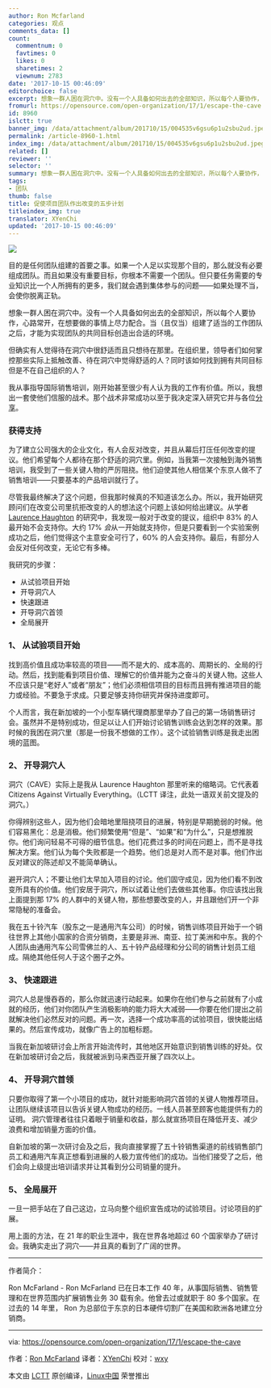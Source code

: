 ```yaml
---
author: Ron Mcfarland
categories: 观点
comments_data: []
count:
  commentnum: 0
  favtimes: 0
  likes: 0
  sharetimes: 2
  viewnum: 2783
date: '2017-10-15 00:46:09'
editorchoice: false
excerpt: 想象一群人困在洞穴中。没有一个人具备如何出去的全部知识，所以每个人要协作，心路常开，在想要做的事情上尽力配合。当（且仅当）组建了适当的工作团队之后，才能为实现团队的共同目标创造出合适的环境。
fromurl: https://opensource.com/open-organization/17/1/escape-the-cave
id: 8960
islctt: true
banner_img: /data/attachment/album/201710/15/004535v6gsu6p1u2sbu2ud.jpeg
permalink: /article-8960-1.html
index_img: /data/attachment/album/201710/15/004535v6gsu6p1u2sbu2ud.jpeg.thumb.jpg
related: []
reviewer: ''
selector: ''
summary: 想象一群人困在洞穴中。没有一个人具备如何出去的全部知识，所以每个人要协作，心路常开，在想要做的事情上尽力配合。当（且仅当）组建了适当的工作团队之后，才能为实现团队的共同目标创造出合适的环境。
tags:
- 团队
thumb: false
title: 促使项目团队作出改变的五步计划
titleindex_img: true
translator: XYenChi
updated: '2017-10-15 00:46:09'
---
```


![](/data/attachment/album/201710/15/004535v6gsu6p1u2sbu2ud.jpeg)


目的是任何团队组建的首要之事。如果一个人足以实现那个目的，那么就没有必要组成团队。而且如果没有重要目标，你根本不需要一个团队。但只要任务需要的专业知识比一个人所拥有的更多，我们就会遇到集体参与的问题——如果处理不当，会使你脱离正轨。


想象一群人困在洞穴中。没有一个人具备如何出去的全部知识，所以每个人要协作，心路常开，在想要做的事情上尽力配合。当（且仅当）组建了适当的工作团队之后，才能为实现团队的共同目标创造出合适的环境。


但确实有人觉得待在洞穴中很舒适而且只想待在那里。在组织里，领导者们如何掌控那些实际上抵触改善、待在洞穴中觉得舒适的人？同时该如何找到拥有共同目标但是不在自己组织的人？


我从事指导国际销售培训，刚开始甚至很少有人认为我的工作有价值。所以，我想出一套使他们信服的战术。那个战术非常成功以至于我决定深入研究它并与各位[分享](http://www.slideshare.net/RonMcFarland1/creating-change-58994683)。


### 获得支持


为了建立公司强大的企业文化，有人会反对改变，并且从幕后打压任何改变的提议。他们希望每个人都待在那个舒适的洞穴里。例如，当我第一次接触到海外销售培训，我受到了一些关键人物的严厉阻挠。他们迫使其他人相信某个东京人做不了销售培训——只要基本的产品培训就行了。


尽管我最终解决了这个问题，但我那时候真的不知道该怎么办。所以，我开始研究顾问们在改变公司里抗拒改变的人的想法这个问题上该如何给出建议。从学者 [Laurence Haughton](http://www.laurencehaughton.com/) 的研究中，我发现一般对于改变的提议，组织中 83% 的人最开始不会支持你。大约 17% *会*从一开始就支持你，但是只要看到一个实验案例成功之后，他们觉得这个主意安全可行了，60% 的人会支持你。最后，有部分人会反对任何改变，无论它有多棒。


我研究的步骤：


* 从试验项目开始
* 开导洞穴人
* 快速跟进
* 开导洞穴首领
* 全局展开


### 1、 从试验项目开始


找到高价值且成功率较高的项目——而不是大的、成本高的、周期长的、全局的行动。然后，找到能看到项目价值、理解它的价值并能为之奋斗的关键人物。这些人不应该只是“老好人”或者“朋友”；他们必须相信项目的目标而且拥有推进项目的能力或经验。不要急于求成。只要足够支持你研究并保持进度即可。


个人而言，我在新加坡的一个小型车辆代理商那里举办了自己的第一场销售研讨会。虽然并不是特别成功，但足以让人们开始讨论销售训练会达到怎样的效果。那时候的我困在洞穴里（那是一份我不想做的工作）。这个试验销售训练是我走出困境的蓝图。


### 2、 开导洞穴人


洞穴（CAVE）实际上是我从 Laurence Haughton 那里听来的缩略词。它代表着 Citizens Against Virtually Everything。（LCTT 译注，此处一语双关前文提及的洞穴。）


你得辨别这些人，因为他们会暗地里阻挠项目的进展，特别是早期脆弱的时候。他们容易黑化：总是消极。他们频繁使用“但是”、“如果”和“为什么”，只是想推脱你。他们询问轻易不可得的细节信息。他们花费过多的时间在问题上，而不是寻找解决方案。他们认为每个失败都是一个趋势。他们总是对人而不是对事。他们作出反对建议的陈述却又不能简单确认。


避开洞穴人；不要让他们太早加入项目的讨论。他们固守成见，因为他们看不到改变所具有的价值。他们安居于洞穴，所以试着让他们去做些其他事。你应该找出我上面提到那 17% 的人群中的关键人物，那些想要改变的人，并且跟他们开一个非常隐秘的准备会。


我在五十铃汽车（股东之一是通用汽车公司）的时候，销售训练项目开始于一个销往世界上其他小国家的合资分销商，主要是非洲、南亚、拉丁美洲和中东。我的个人团队由通用汽车公司雪佛兰的人、五十铃产品经理和分公司的销售计划员工组成。隔绝其他任何人于这个圈子之外。


### 3、 快速跟进


洞穴人总是慢吞吞的，那么你就迅速行动起来。如果你在他们参与之前就有了小成就的经历，他们对你团队产生消极影响的能力将大大减弱——你要在他们提出之前就解决他们必然反对的问题。再一次，选择一个成功率高的试验项目，很快能出结果的。然后宣传成功，就像广告上的加粗标题。


当我在新加坡研讨会上所言开始流传时，其他地区开始意识到销售训练的好处。仅在新加坡研讨会之后，我就被派到马来西亚开展了四次以上。


### 4、 开导洞穴首领


只要你取得了第一个小项目的成功，就针对能影响洞穴首领的关键人物推荐项目。让团队继续该项目以告诉关键人物成功的经历。一线人员甚至顾客也能提供有力的证明。 洞穴管理者往往只着眼于销量和收益，那么就宣扬项目在降低开支、减少浪费和增加销量方面的价值。


自新加坡的第一次研讨会及之后，我向直接掌握了五十铃销售渠道的前线销售部门员工和通用汽车真正想看到进展的人极力宣传他们的成功。当他们接受了之后，他们会向上级提出培训请求并让其看到分公司销量的提升。


### 5、 全局展开


一旦一把手站在了自己这边，立马向整个组织宣告成功的试验项目。讨论项目的扩展。


用上面的方法，在 21 年的职业生涯中，我在世界各地超过 60 个国家举办了研讨会。我确实走出了洞穴——并且真的看到了广阔的世界。




---


作者简介：


Ron McFarland - Ron McFarland 已在日本工作 40 年，从事国际销售、销售管理和在世界范围内扩展销售业务 30 载有余。他曾去过或就职于 80 多个国家。在过去的 14 年里， Ron 为总部位于东京的日本硬件切割厂在美国和欧洲各地建立分销商。




---


via: <https://opensource.com/open-organization/17/1/escape-the-cave>


作者：[Ron McFarland](https://opensource.com/users/ron-mcfarland) 译者：[XYenChi](https://github.com/XYenChi) 校对：[wxy](https://github.com/wxy)


本文由 [LCTT](https://github.com/LCTT/TranslateProject) 原创编译，[Linux中国](https://linux.cn/) 荣誉推出